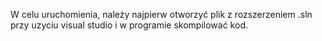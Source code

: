 W celu uruchomienia, należy najpierw otworzyć plik z rozszerzeniem .sln przy uzyciu visual studio i w programie skompilować kod.
